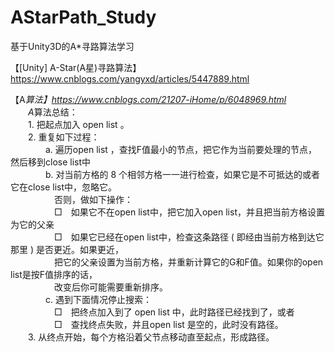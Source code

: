 # AStarPath_Study
基于Unity3D的A*寻路算法学习

【[Unity] A-Star(A星)寻路算法】https://www.cnblogs.com/yangyxd/articles/5447889.html

【A*算法】https://www.cnblogs.com/21207-iHome/p/6048969.html  
　　A*算法总结：  
　　1. 把起点加入 open list 。  
　　2. 重复如下过程：  
　　　　a. 遍历open list ，查找F值最小的节点，把它作为当前要处理的节点，然后移到close list中  
　　　　b. 对当前方格的 8 个相邻方格一一进行检查，如果它是不可抵达的或者它在close list中，忽略它。  
　　　　　否则，做如下操作：  
　　　　　□　如果它不在open list中，把它加入open list，并且把当前方格设置为它的父亲  
　　　　　□　如果它已经在open list中，检查这条路径 ( 即经由当前方格到达它那里 ) 是否更近。如果更近，  
　　　　　把它的父亲设置为当前方格，并重新计算它的G和F值。如果你的open list是按F值排序的话，  
　　　　　改变后你可能需要重新排序。  
　　　　c. 遇到下面情况停止搜索：  
　　　　　□　把终点加入到了 open list 中，此时路径已经找到了，或者  
　　　　　□　查找终点失败，并且open list 是空的，此时没有路径。  
　　3. 从终点开始，每个方格沿着父节点移动直至起点，形成路径。